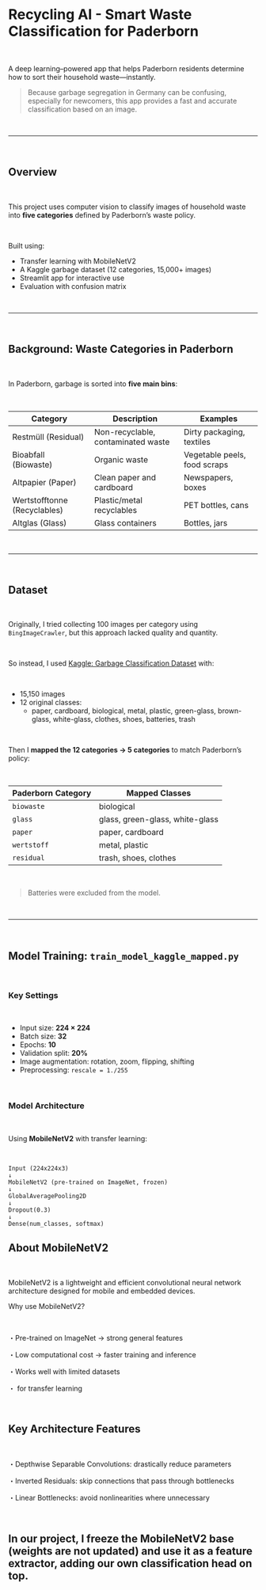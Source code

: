 # Recycling AI - Smart Waste Classification for Paderborn

<br>

A deep learning–powered app that helps Paderborn residents determine how to sort their household waste—instantly.

> Because garbage segregation in Germany can be confusing, especially for newcomers, this app provides a fast and accurate classification based on an image.

<br>

---

<br>

## Overview

<br>

This project uses computer vision to classify images of household waste into **five categories** defined by Paderborn’s waste policy.

<br>

Built using:
- Transfer learning with MobileNetV2
- A Kaggle garbage dataset (12 categories, 15,000+ images)
- Streamlit app for interactive use
- Evaluation with confusion matrix

<br>

---

<br>

## Background: Waste Categories in Paderborn

<br>

In Paderborn, garbage is sorted into **five main bins**:

<br>

| Category | Description | Examples |
|----------|-------------|----------|
| Restmüll (Residual) | Non-recyclable, contaminated waste | Dirty packaging, textiles |
| Bioabfall (Biowaste) | Organic waste | Vegetable peels, food scraps |
| Altpapier (Paper) | Clean paper and cardboard | Newspapers, boxes |
| Wertstofftonne (Recyclables) | Plastic/metal recyclables | PET bottles, cans |
| Altglas (Glass) | Glass containers | Bottles, jars |

<br>

---

<br>

## Dataset

<br>

Originally, I tried collecting 100 images per category using `BingImageCrawler`, but this approach lacked quality and quantity.

<br>

 So instead, I used [Kaggle: Garbage Classification Dataset](https://www.kaggle.com/datasets) with:

<br>

- 15,150 images
- 12 original classes:
  - paper, cardboard, biological, metal, plastic, green-glass, brown-glass, white-glass, clothes, shoes, batteries, trash

<br>

Then I **mapped the 12 categories → 5 categories** to match Paderborn’s policy:

<br>

| Paderborn Category | Mapped Classes |
|-------------------|----------------|
| `biowaste`        | biological     |
| `glass`           | glass, green-glass, white-glass |
| `paper`           | paper, cardboard |
| `wertstoff`       | metal, plastic |
| `residual`        | trash, shoes, clothes |

<br>

> Batteries were excluded from the model.

<br>

---

<br>

## Model Training: `train_model_kaggle_mapped.py`

<br>

### Key Settings

<br>

- Input size: **224 × 224**
- Batch size: **32**
- Epochs: **10**
- Validation split: **20%**
- Image augmentation: rotation, zoom, flipping, shifting
- Preprocessing: `rescale = 1./255`

<br>

### Model Architecture

<br>

Using **MobileNetV2** with transfer learning:

<br>

```text
Input (224x224x3)
↓
MobileNetV2 (pre-trained on ImageNet, frozen)
↓
GlobalAveragePooling2D
↓
Dropout(0.3)
↓
Dense(num_classes, softmax)

```

## About MobileNetV2

<br>

MobileNetV2 is a lightweight and efficient convolutional neural network architecture designed for mobile and embedded devices.

Why use MobileNetV2?

<br>

・Pre-trained on ImageNet → strong general features

・Low computational cost → faster training and inference

・Works well with limited datasets

・ for transfer learning

<br>

## Key Architecture Features

<br>

・Depthwise Separable Convolutions: drastically reduce parameters

・Inverted Residuals: skip connections that pass through bottlenecks

・Linear Bottlenecks: avoid nonlinearities where unnecessary

<br>

## In our project, I freeze the MobileNetV2 base (weights are not updated) and use it as a feature extractor, adding our own classification head on top.
